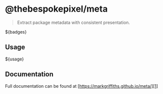 # @thebespokepixel/meta

> Extract package metadata with consistent presentation.

${badges}

## Usage
${usage}

## Documentation
Full documentation can be found at [https://markgriffiths.github.io/meta/][1]

[1]: https://markgriffiths.github.io/meta/
